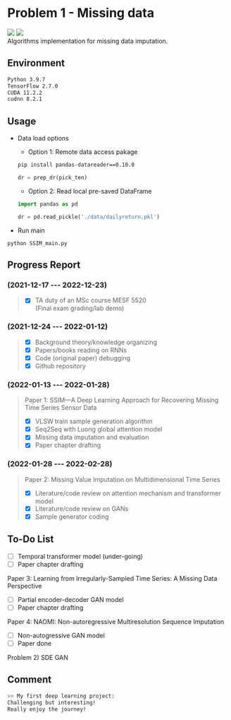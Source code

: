 # Problem 1 - Missing data

![](https://progress-bar.dev/35/?title=Overall) ![](https://img.shields.io/badge/windows-passing-greenn)  
Algorithms implementation for missing data imputation.  


## Environment
```bash
Python 3.9.7
TensorFlow 2.7.0
CUDA 11.2.2
cudnn 8.2.1
```

## Usage
- Data load options
  - Option 1: Remote data access pakage
   ```bash
   pip install pandas-datareader==0.10.0
   ``` 
   
   ```py
   dr = prep_dr(pick_ten)
   ```
  - Option 2: Read local pre-saved DataFrame
   ```py
   import pandas as pd

   dr = pd.read_pickle('./data/dailyreturn.pkl')
   ```

- Run main  
```base
python SSIM_main.py
```

## Progress Report
### (**2021-12-17 --- 2022-12-23**)
> - [x] TA duty of an MSc course MESF 5520  
   (Final exam grading/lab demo)

### (**2021-12-24 --- 2022-01-12**)
> - [x] Background theory/knowledge organizing
> - [x] Papers/books reading on RNNs 
> - [x] Code (original paper) debugging
> - [x] Github repository 

### (**2022-01-13 --- 2022-01-28**)
> Paper 1: SSIM—A Deep Learning Approach for Recovering Missing Time Series Sensor Data  
> - [x] VLSW train sample generation algorithm
> - [x] Seq2Seq with Luong global attention model
> - [x] Missing data imputation and evaluation
> - [x] Paper chapter drafting  

### (**2022-01-28 --- 2022-02-28**)  
> Paper 2: Missing Value Imputation on Multidimensional Time Series
> - [x] Literature/code review on attention mechanism and transformer model
> - [x] Literature/code review on GANs
> - [x] Sample generator coding  

## To-Do List
- [ ] Temporal transformer model (under-going)
- [ ] Paper chapter drafting

Paper 3: Learning from Irregularly-Sampled Time Series: A Missing Data Perspective
- [ ] Partial encoder-decoder GAN model
- [ ] Paper chapter drafting

Paper 4: NAOMI: Non-autoregressive Multiresolution Sequence Imputation
- [ ] Non-autogressive GAN model
- [ ] Paper done

Problem 2) SDE GAN

## Comment
```bash  
>> My first deep learning project:
Challenging but interesting!
Really enjoy the journey!
```
